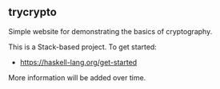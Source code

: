 ## trycrypto

Simple website for demonstrating the basics of cryptography.

This is a Stack-based project. To get started:

* https://haskell-lang.org/get-started

More information will be added over time.

